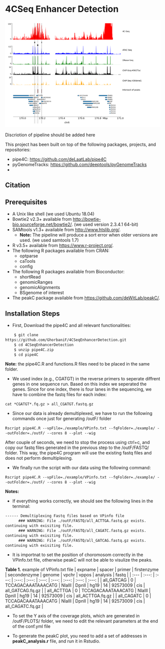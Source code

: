 # 4CSeq Enhancer Detection

![4CSeq Enhancer Detection](./imgs/tbp.png)


Discriotion of pipeline should be added here 

This project has been built on top of the following packages, projects, and repositories:

- pipe4C: https://github.com/deLaatLab/pipe4C
- pyGenomeTracks: https://github.com/deeptools/pyGenomeTracks
- 


## Citation


## Prerequisites

- A Unix like shell (we used Ubuntu 18.04)
- Bowtie2 v2.3+ available from http://bowtie-bio.sourceforge.net/bowtie2/.  (we used version 2.3.4.1 64-bit)
- SAMtools v1.3+ available from http://www.htslib.org/. 
   - **Note:** The pipeline will produce a sort error when older versions are used. (we used samtools 1.7)
- R v3.5+ available from https://www.r-project.org/.
- The following R packages available from CRAN:
  - optparse
  - caTools
  - config
- The following R packages available from Bioconductor:
  - shortRead
  - genomicRanges
  - genomicAlignments
  - BSgenome of interest
- The peakC package available from https://github.com/deWitLab/peakC/.

## Installation Steps

- First, Download the pipe4C and all relevant functionalities:

```
    $ git clone https://github.com/GhorbaniF/4CSeqEnhancerDetection.git
    $ cd 4CSeqEnhancerDetection
    $ unzip pipe4C.zip
    $ cd pipe4C
```
**Note:** the pipe4C.R and functions.R files need to be placed in the same folder. 


- We used index (e.g., CGATGT) in the reverse primers to seperate diffrent genes in one sequence run. Based on this index we seperated the genes. Since for one index, there is four lanes in the sequencing, we have to combine the fastq files for each index:

```
cat *CGATGT*.fq.gz > all_CGATGT.fastq.gz
```

- Since our data is already demultiplexed, we have to run the following commands once just for generating /outF/ folder

```
Rscript pipe4C.R --vpFile=./example/VPinfo.txt --fqFolder=./example/ --outFolder=./outF/ --cores 8 --plot --wig
```

After couple of seconds, we need to stop the process using ctrl+c, and copy our fastq files generated in the previous step to the /outF/FASTQ/ folder. This way, the pipe4C program will use the existing fastq files and does not perform demultiplexing. 

- We finally run the script with our data using the following command:  

```
Rscript pipe4C.R --vpFile=./example/VPinfo.txt --fqFolder=./example/ --outFolder=./outF/ --cores 8 --plot --wig
```

**Notes:** 

- If everything works correctly, we should see the following lines in the terminal: 

```
------ Demultiplexing Fastq files based on VPinfo file
      ### WARNING: File ./outF/FASTQ/all_ACTTGA.fastq.gz exists. continuing with exisiting file.
      ### WARNING: File ./outF/FASTQ/all_CAGATC.fastq.gz exists. continuing with exisiting file.
      ### WARNING: File ./outF/FASTQ/all_GATCAG.fastq.gz exists. continuing with exisiting file.

```

- It is importnat to set the position of choromosom correctly in the VPinfo.txt file, otherwise peakC will not be able to visulize the peaks. 

**Table 1.** example of VPinfo.txt file
| expname | spacer | primer | firstenzyme | secondenzyme	| genome	| vpchr	| vppos	| analysis | fastq |
| :---         | :---:  |     :---:  |     :---: |  :---: |  :---: |  :---: |  :---: |  :---: | :---: |
| all_GATCAG   | 0 | TCCAGACAAATAAACATG | NlaIII    | DpnII		   | hg19	| 14		| 92573009	| cis	     | all_GATCAG.fq.gz |
| all_ACTTGA   | 0 | TCCAGACAAATAAACATG | NlaIII    | DpnII		   | hg19	| 14		| 92573009	| cis	     | all_ACTTGA.fq.gz |
| all_CAGATC   | 0 | TCCAGACAAATAAACATG | NlaIII	 | DpnII		   | hg19	| 14		| 92573009	| cis		  | all_CAGATC.fq.gz |

- To set the Y axis of the coverage plots, which are generated in /outF/PLOTS/ folder, we need to edit the relevant parameters at the end of the conf.yml file

- To generate the peakC plot, you need to add a set of addresses in **peakC_analysis.r** file, and run it in Rstudio.



